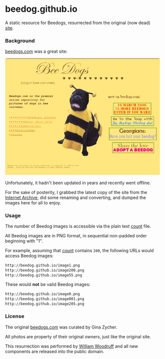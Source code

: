 beedog.github.io
================

A static resource for Beedogs, resurrected from the original (now dead)
[site](beedogs.com).

### Background

[beedogs.com](http://beedogs.com) was a great site:

![beedogs website](./res/beedogs_site.png)

Unfortunately, it hadn't been updated in years and recently went offline.

For the sake of posterity, I grabbed the latest copy of the site from the
[Internet Archive](https://archive.org/web/), did some renaming and converting,
and dumped the images here for all to enjoy.

### Usage

The number of Beedog images is accessible via the plain text [count](./count)
file.

All Beedog images are in PNG format, in sequential non-padded order beginning
with "1".

For example, assuming that [count](./count) contains `200`, the following URLs
would access Beedog images:

```
http://beedog.github.io/image1.png
http://beedog.github.io/image200.png
http://beedog.github.io/image55.png
```

These would **not** be valid Beedog images:

```
http://beedog.github.io/image0.png
http://beedog.github.io/image001.png
http://beedog.github.io/image205.png
```

### License

The original [beedogs.com](beedogs.com) was curated by Gina Zycher.

All photos are property of their original owners, just like the original site.

This resurrection was performed by [William Woodruff](http://woodruffw.us) and
all new components are released into the public domain.
